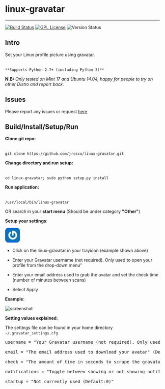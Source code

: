 linux-gravatar
==============
---

[![Build Status](https://travis-ci.org/jrosco/linux-gravatar.svg?branch=master)](https://travis-ci.org/jrosco/linux-gravatar)
[![GPL License](http://img.shields.io/badge/license-GPL-blue.svg?style=flat-square)](http://opensource.org/licenses/GPL-2.0)
![Version Status](https://img.shields.io/badge/version-v1.1%20Beta-green.svg)

Intro
-----
Set your Linux profile picture using gravatar.

<code>
**Supports Python 2.7+ (including Python 3)**
</code>

**N.B:** *Only tested on Mint 17 and Ubuntu 14.04, happy for people to try on other Distro and report back.*

Issues
-----

Please report any issues or request [here](https://github.com/jrosco/linux-gravatar/issues)

Build/Install/Setup/Run
-----
**Clone git repo:**

<code>
git clone https://github.com/jrosco/linux-gravatar.git
</code>

**Change directory and run setup:**

<code>
cd linux-gravatar; sudo python setup.py install
</code>

**Run application:**

<code>
/usr/local/bin/linux-gravatar
</code>
 
OR search in your **start menu** (Should be under category **"Other"**)

**Setup your settings:**

![(img_logo)](https://raw.githubusercontent.com/jrosco/linux-gravatar/master/gui/gravatar.png)

* Click on the linux-gravatar in your trayicon (example shown above)

* Enter your Gravatar username (not required). Only used to open your profile from the drop-down menu"

* Enter your email address used to grab the avatar and set the check time (number of minutes between scans)

* Select Apply

**Example:**

![screenshot](http://i62.tinypic.com/11hb4sh.png)


**Setting values explained:**

The settings file can be found in your home directory 
<code>
~/.gravatar_settings.cfg
</code>

<pre>
username = "Your Gravatar username (not required). Only used to open your profile from drop-down menu" (Default:None)<br>
email = "The email address used to download your avatar" (Default:None)<br>
check = "The amount of time in seconds to scrape the gravatar url for your avatar" (Default:60.0)<br>
notifications = "Toggle between showing or not showing notification messages in the system tray (Default:True)"<br>
startup = "Not currently used (Default:0)"
</pre>

